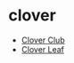 # clover

 * [Clover Club](index/c/clover-club-200017.json)
 * [Clover Leaf](index/c/clover-leaf-200202.json)
